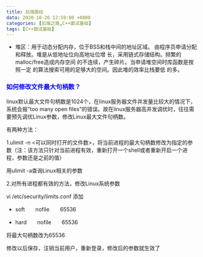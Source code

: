 ```yaml
---
title: 后端面经
data: 2020-10-26 12:59:00 +0800
categories: [后端之路,C++面试基础]
tags: [C++面试基础]
---
```


+ 堆区：用于动态分配内存，位于BSS和栈中间的地址区域。
  由程序员申请分配和释放。堆是从低地址位向高地址位增
  长，采用链式存储结构。频繁的malloc/free造成内存空间
  的不连续，产生碎片。当申请堆空间时库函数是按照一定
  的算法搜索可用的足够大的空间。因此堆的效率比栈要低
  的多。

### <font color=Blue>如何修改文件最大句柄数？</font>

linux默认最大文件句柄数是1024个，在linux服务器文件并发量比较大的情况下，系统会报"too many open files"的错误。故在linux服务器高并发调优时，往往需要预先调优Linux参数，修改Linux最大文件句柄数。

有两种方法：

1.ulimit -n <可以同时打开的文件数>，将当前进程的最大句柄数修改为指定的参数（注：该方法只针对当前进程有效，重新打开一个shell或者重新开启一个进程，参数还是之前的值）

用ulimit -a查询Linux相关的参数

2.对所有进程都有效的方法，修改Linux系统参数

vi /etc/security/limits.conf 添加

+ soft　　nofile　　65536

+ hard　　nofile　　65536

将最大句柄数改为65536

修改以后保存，注销当前用户，重新登录，修改后的参数就生效了
